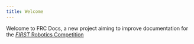 ```yaml
---
title: Welcome
---
```


Welcome to FRC Docs, a new project aiming to improve documentation for the [*FIRST* Robotics Competition](http://www.firstinspires.org/robotics/frc)
